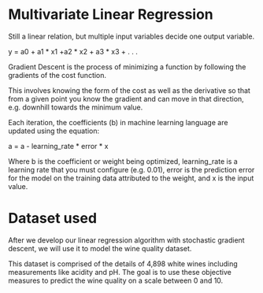 # Multivariate Linear Regression

Still a linear relation, but multiple input variables decide one output variable.

y = a0 + a1 * x1 +a2 * x2 + a3 * x3 + . . . 

Gradient Descent is the process of minimizing a function by following the gradients of the cost function.

This involves knowing the form of the cost as well as the derivative so that from a given point you know the gradient and can move in that direction, e.g. downhill towards the minimum value.

Each iteration, the coefficients (b) in machine learning language are updated using the equation:

a = a - learning_rate * error * x

Where b is the coefficient or weight being optimized, learning_rate is a learning rate that you must configure (e.g. 0.01), error is the prediction error for the model on the training data attributed to the weight, and x is the input value.

# Dataset used

After we develop our linear regression algorithm with stochastic gradient descent, we will use it to model the wine quality dataset.

This dataset is comprised of the details of 4,898 white wines including measurements like acidity and pH. The goal is to use these objective measures to predict the wine quality on a scale between 0 and 10.

